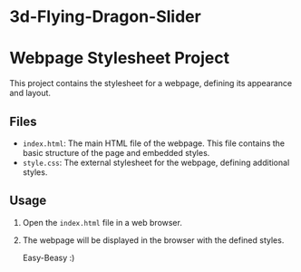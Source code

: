 # 3d-Flying-Dragon-Slider
# Webpage Stylesheet Project

This project contains the stylesheet for a webpage, defining its appearance and layout.

## Files

- `index.html`: The main HTML file of the webpage. This file contains the basic structure of the page and embedded styles.
- `style.css`: The external stylesheet for the webpage, defining additional styles.

## Usage

1. Open the `index.html` file in a web browser.
2. The webpage will be displayed in the browser with the defined styles.

   Easy-Beasy :)

